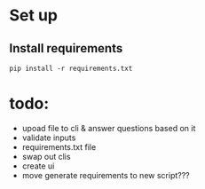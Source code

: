 # Set up
## Install requirements
```
pip install -r requirements.txt
```
# todo:
- upoad file to cli & answer questions based on it
- validate inputs
- requirements.txt file
- swap out clis
- create ui
- move generate requirements to new script???
